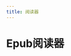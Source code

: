 ```yaml
---
title: 阅读器
---
```


# Epub阅读器

<script setup>
import Reader from './components/Reader.vue'
</script>

<div>
<Reader></Reader>
</div>



